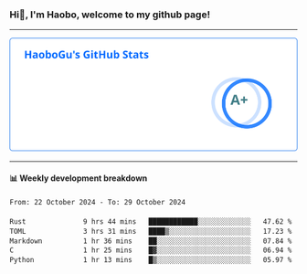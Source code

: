 <!--<h2 align="center"> Hi👋, I'm Haobo, welcome to my github page! </h2>-->
### Hi👋, I'm Haobo, welcome to my github page!
-------

<img href="https://github.com/HaoboGu" src="assets/stats.svg" alt="github stats" /> 

-------

#### 📊 **Weekly development breakdown**
<!--START_SECTION:waka-->

```txt
From: 22 October 2024 - To: 29 October 2024

Rust              9 hrs 44 mins   ████████████░░░░░░░░░░░░░   47.62 %
TOML              3 hrs 31 mins   ████▒░░░░░░░░░░░░░░░░░░░░   17.23 %
Markdown          1 hr 36 mins    ██░░░░░░░░░░░░░░░░░░░░░░░   07.84 %
C                 1 hr 25 mins    █▓░░░░░░░░░░░░░░░░░░░░░░░   06.94 %
Python            1 hr 13 mins    █▒░░░░░░░░░░░░░░░░░░░░░░░   05.97 %
```

<!--END_SECTION:waka-->
<!--
backup url: https://github-readme-status-dusky-ten.vercel.app/api?username=HaoboGu&count_private=true&show_icons=true&theme=transparent&border_color=2f80ed
-->
<!--
**HaoboGu/HaoboGu** is a ✨ _special_ ✨ repository because its `README.md` (this file) appears on your GitHub profile.

Here are some ideas to get you started:

- 🔭 I’m currently working on AI-assisted programming tools
- 🌱 I’m currently learning ...
- 👯 I’m looking to collaborate on ...
- 🤔 I’m looking for help with ...
- 💬 Ask me about ...
- 📫 How to reach me: ...
- 😄 Pronouns: ...
- ⚡ Fun fact: ...
-->
